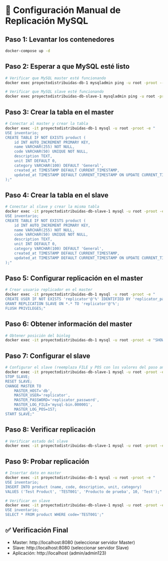 # 🔄 Configuración Manual de Replicación MySQL

## Paso 1: Levantar los contenedores

```bash
docker-compose up -d
```

## Paso 2: Esperar a que MySQL esté listo

```bash
# Verificar que MySQL master esté funcionando
docker exec proyectodistribuidas-db-1 mysqladmin ping -u root -proot --silent

# Verificar que MySQL slave esté funcionando
docker exec proyectodistribuidas-db-slave-1 mysqladmin ping -u root -proot --silent
```

## Paso 3: Crear la tabla en el master

```bash
# Conectar al master y crear la tabla
docker exec -it proyectodistribuidas-db-1 mysql -u root -proot -e "
USE inventario;
CREATE TABLE IF NOT EXISTS product (
    id INT AUTO_INCREMENT PRIMARY KEY,
    name VARCHAR(255) NOT NULL,
    code VARCHAR(50) UNIQUE NOT NULL,
    description TEXT,
    unit INT DEFAULT 0,
    category VARCHAR(100) DEFAULT 'General',
    created_at TIMESTAMP DEFAULT CURRENT_TIMESTAMP,
    updated_at TIMESTAMP DEFAULT CURRENT_TIMESTAMP ON UPDATE CURRENT_TIMESTAMP
);"
```

## Paso 4: Crear la tabla en el slave

```bash
# Conectar al slave y crear la misma tabla
docker exec -it proyectodistribuidas-db-slave-1 mysql -u root -proot -e "
USE inventario;
CREATE TABLE IF NOT EXISTS product (
    id INT AUTO_INCREMENT PRIMARY KEY,
    name VARCHAR(255) NOT NULL,
    code VARCHAR(50) UNIQUE NOT NULL,
    description TEXT,
    unit INT DEFAULT 0,
    category VARCHAR(100) DEFAULT 'General',
    created_at TIMESTAMP DEFAULT CURRENT_TIMESTAMP,
    updated_at TIMESTAMP DEFAULT CURRENT_TIMESTAMP ON UPDATE CURRENT_TIMESTAMP
);"
```

## Paso 5: Configurar replicación en el master

```bash
# Crear usuario replicador en el master
docker exec -it proyectodistribuidas-db-1 mysql -u root -proot -e "
CREATE USER IF NOT EXISTS 'replicator'@'%' IDENTIFIED BY 'replicator_password';
GRANT REPLICATION SLAVE ON *.* TO 'replicator'@'%';
FLUSH PRIVILEGES;"
```

## Paso 6: Obtener información del master

```bash
# Obtener posición del binlog
docker exec -it proyectodistribuidas-db-1 mysql -u root -proot -e "SHOW MASTER STATUS;"
```

## Paso 7: Configurar el slave

```bash
# Configurar el slave (reemplaza FILE y POS con los valores del paso anterior)
docker exec -it proyectodistribuidas-db-slave-1 mysql -u root -proot -e "
STOP SLAVE;
RESET SLAVE;
CHANGE MASTER TO
    MASTER_HOST='db',
    MASTER_USER='replicator',
    MASTER_PASSWORD='replicator_password',
    MASTER_LOG_FILE='mysql-bin.000001',
    MASTER_LOG_POS=157;
START SLAVE;"
```

## Paso 8: Verificar replicación

```bash
# Verificar estado del slave
docker exec -it proyectodistribuidas-db-slave-1 mysql -u root -proot -e "SHOW SLAVE STATUS\G"
```

## Paso 9: Probar replicación

```bash
# Insertar dato en master
docker exec -it proyectodistribuidas-db-1 mysql -u root -proot -e "
USE inventario;
INSERT INTO product (name, code, description, unit, category)
VALUES ('Test Product', 'TEST001', 'Producto de prueba', 10, 'Test');"

# Verificar en slave
docker exec -it proyectodistribuidas-db-slave-1 mysql -u root -proot -e "
USE inventario;
SELECT * FROM product WHERE code='TEST001';"
```

## ✅ Verificación Final

- Master: http://localhost:8080 (seleccionar servidor Master)
- Slave: http://localhost:8080 (seleccionar servidor Slave)
- Aplicación: http://localhost (admin/admin123)
